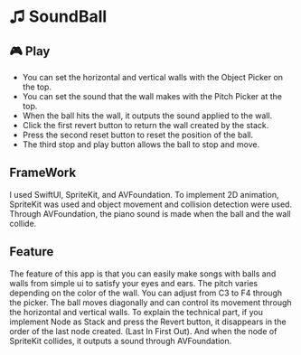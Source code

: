 # ♫ SoundBall

## 🎮 Play
- You can set the horizontal and vertical walls with the Object Picker on the top.
- You can set the sound that the wall makes with the Pitch Picker at the top.
- When the ball hits the wall, it outputs the sound applied to the wall.
- Click the first revert button to return the wall created by the stack.
- Press the second reset button to reset the position of the ball.
- The third stop and play button allows the ball to stop and move.


## FrameWork
I used SwiftUI, SpriteKit, and AVFoundation. To implement 2D animation, SpriteKit was used and object movement and collision detection were used. Through AVFoundation, the piano sound is made when the ball and the wall collide.

## Feature
The feature of this app is that you can easily make songs with balls and walls from simple ui to satisfy your eyes and ears. The pitch varies depending on the color of the wall. You can adjust from C3 to F4 through the picker. The ball moves diagonally and can control its movement through the horizontal and vertical walls. To explain the technical part, if you implement Node as Stack and press the Revert button, it disappears in the order of the last node created. (Last In First Out). And when the node of SpriteKit collides, it outputs a sound through AVFoundation.

